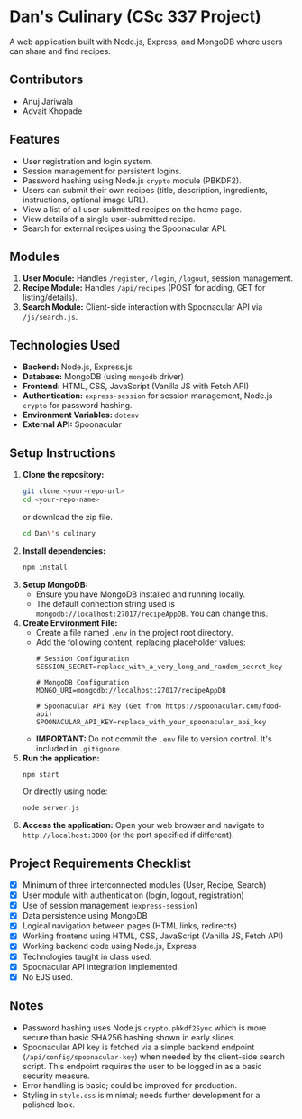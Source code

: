 # Dan's Culinary (CSc 337 Project)

A web application built with Node.js, Express, and MongoDB where users can share and find recipes.

## Contributors
*   Anuj Jariwala
*   Advait Khopade

## Features

*   User registration and login system.
*   Session management for persistent logins.
*   Password hashing using Node.js `crypto` module (PBKDF2).
*   Users can submit their own recipes (title, description, ingredients, instructions, optional image URL).
*   View a list of all user-submitted recipes on the home page.
*   View details of a single user-submitted recipe.
*   Search for external recipes using the Spoonacular API.

## Modules

1.  **User Module:** Handles `/register`, `/login`, `/logout`, session management.
2.  **Recipe Module:** Handles `/api/recipes` (POST for adding, GET for listing/details).
3.  **Search Module:** Client-side interaction with Spoonacular API via `/js/search.js`.

## Technologies Used

*   **Backend:** Node.js, Express.js
*   **Database:** MongoDB (using `mongodb` driver)
*   **Frontend:** HTML, CSS, JavaScript (Vanilla JS with Fetch API)
*   **Authentication:** `express-session` for session management, Node.js `crypto` for password hashing.
*   **Environment Variables:** `dotenv`
*   **External API:** Spoonacular

## Setup Instructions

1.  **Clone the repository:**
    ```bash
    git clone <your-repo-url> 
    cd <your-repo-name>
    ```
    or download the zip file.
    ```bash
    cd Dan\'s culinary
    ```
2.  **Install dependencies:**
    ```bash
    npm install
    ```
3.  **Setup MongoDB:**
    *   Ensure you have MongoDB installed and running locally.
    *   The default connection string used is `mongodb://localhost:27017/recipeAppDB`. You can change this.
4.  **Create Environment File:**
    *   Create a file named `.env` in the project root directory.
    *   Add the following content, replacing placeholder values:
        ```dotenv
        # Session Configuration
        SESSION_SECRET=replace_with_a_very_long_and_random_secret_key

        # MongoDB Configuration
        MONGO_URI=mongodb://localhost:27017/recipeAppDB

        # Spoonacular API Key (Get from https://spoonacular.com/food-api)
        SPOONACULAR_API_KEY=replace_with_your_spoonacular_api_key
        ```
    *   **IMPORTANT:** Do not commit the `.env` file to version control. It's included in `.gitignore`.
5.  **Run the application:**
    ```bash
    npm start
    ```
    Or directly using node:
    ```bash
    node server.js
    ```
6.  **Access the application:**
    Open your web browser and navigate to `http://localhost:3000` (or the port specified if different).

## Project Requirements Checklist

*   [x] Minimum of three interconnected modules (User, Recipe, Search)
*   [x] User module with authentication (login, logout, registration)
*   [x] Use of session management (`express-session`)
*   [x] Data persistence using MongoDB
*   [x] Logical navigation between pages (HTML links, redirects)
*   [x] Working frontend using HTML, CSS, JavaScript (Vanilla JS, Fetch API)
*   [x] Working backend code using Node.js, Express
*   [x] Technologies taught in class used.
*   [x] Spoonacular API integration implemented.
*   [x] No EJS used.

## Notes

*   Password hashing uses Node.js `crypto.pbkdf2Sync` which is more secure than basic SHA256 hashing shown in early slides.
*   Spoonacular API key is fetched via a simple backend endpoint (`/api/config/spoonacular-key`) when needed by the client-side search script. This endpoint requires the user to be logged in as a basic security measure.
*   Error handling is basic; could be improved for production.
*   Styling in `style.css` is minimal; needs further development for a polished look.